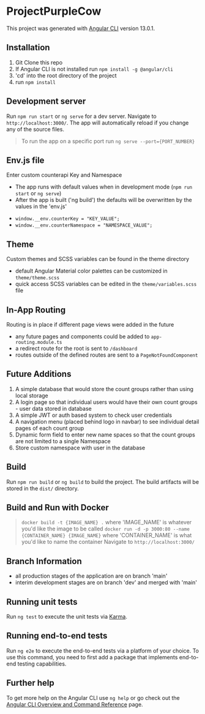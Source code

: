 # ProjectPurpleCow

This project was generated with [Angular CLI](https://github.com/angular/angular-cli) version 13.0.1.

## Installation

1. Git Clone this repo
2. If Angular CLI is not installed run `npm install -g @angular/cli`
3. 'cd' into the root directory of the project
4. run `npm install`

## Development server

Run `npm run start` or `ng serve` for a dev server. Navigate to `http://localhost:3000/`. The app will automatically reload if you change any of the source files.

> To run the app on a specific port run `ng serve --port={PORT_NUMBER}`

## Env.js file

Enter custom counterapi Key and Namespace

- The app runs with default values when in development mode (`npm run start` or `ng serve`)
- After the app is built ('ng build') the defaults will be overwritten by the values in the 'env.js'

* `window.__env.counterKey = "KEY_VALUE";`
* `window.__env.counterNamespace = "NAMESPACE_VALUE";`

## Theme

Custom themes and SCSS variables can be found in the theme directory

- default Angular Material color palettes can be customized in `theme/theme.scss`
- quick access SCSS variables can be edited in the `theme/variables.scss` file

## In-App Routing

Routing is in place if different page views were added in the future

- any future pages and components could be added to `app-routing.module.ts`
- a redirect route for the root is sent to `/dashboard`
- routes outside of the defined routes are sent to a `PageNotFoundComponent`

## Future Additions

1. A simple database that would store the count groups rather than using local storage
2. A login page so that individual users would have their own count groups - user data stored in database
3. A simple JWT or auth based system to check user credentials
4. A navigation menu (placed behind logo in navbar) to see individual detail pages of each count group
5. Dynamic form field to enter new name spaces so that the count groups are not limited to a single Namespace
6. Store custom namespace with user in the database

## Build

Run `npm run build` or `ng build` to build the project. The build artifacts will be stored in the `dist/` directory.

## Build and Run with Docker

> `docker build -t {IMAGE_NAME} .` where 'IMAGE_NAME' is whatever you'd like the image to be called
> `docker run -d -p 3000:80 --name {CONTAINER_NAME} {IMAGE_NAME}` where 'CONTAINER_NAME' is what you'd like to name the container
> Navigate to `http://localhost:3000/`

## Branch Information

- all production stages of the application are on branch 'main'
- interim development stages are on branch 'dev' and merged with 'main'

## Running unit tests

Run `ng test` to execute the unit tests via [Karma](https://karma-runner.github.io).

## Running end-to-end tests

Run `ng e2e` to execute the end-to-end tests via a platform of your choice. To use this command, you need to first add a package that implements end-to-end testing capabilities.

## Further help

To get more help on the Angular CLI use `ng help` or go check out the [Angular CLI Overview and Command Reference](https://angular.io/cli) page.
